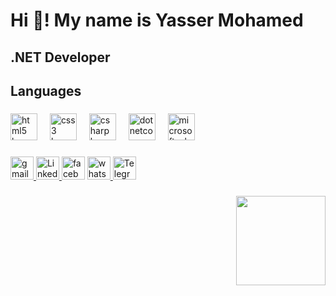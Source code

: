 <h1 align="left">Hi 👋! My name is Yasser Mohamed</h1>

###

<h2 align="left">.NET Developer</h2>

###

<h2 align="left">Languages</h2>

###

<div align="left">
  <img src="https://cdn.jsdelivr.net/gh/devicons/devicon/icons/html5/html5-original.svg" height="43" alt="html5 logo"  />
  <img width="12" />
  <img src="https://cdn.jsdelivr.net/gh/devicons/devicon/icons/css3/css3-original.svg" height="43" alt="css3 logo"  />
  <img width="12" />
  <img src="https://cdn.jsdelivr.net/gh/devicons/devicon/icons/csharp/csharp-original.svg" height="43" alt="csharp logo"  />
  <img width="12" />
  <img src="https://cdn.jsdelivr.net/gh/devicons/devicon/icons/dotnetcore/dotnetcore-original.svg" height="43" alt="dotnetcore logo"  />
  <img width="12" />
  <img src="https://cdn.jsdelivr.net/gh/devicons/devicon/icons/microsoftsqlserver/microsoftsqlserver-plain.svg" height="43" alt="microsoftsqlserver logo"  />
</div>

###

<div align="left">

<a href="yassermohamed2102001@gmail.com">
    <img src="https://img.shields.io/static/v1?message=Gmail&logo=gmail&label=&color=D14836&logoColor=white&labelColor=&style=for-the-badge" height="37" alt="gmail logo" />
</a>
  
<a href="https://www.linkedin.com/in/yasser-mohamed-269631360/" target="_blank">
  <img src="https://img.shields.io/static/v1?message=LinkedIn&logo=linkedin&label=&color=0077B5&logoColor=white&labelColor=&style=for-the-badge" height="37" alt="LinkedIn logo" />
</a>

  <img src="https://img.shields.io/static/v1?message=Facebook&logo=facebook&label=&color=1877F2&logoColor=white&labelColor=&style=for-the-badge" height="37" alt="facebook logo"  />
 <a href="https://wa.me/201202370643" target="_blank">
    <img src="https://img.shields.io/static/v1?message=Whatsapp&logo=whatsapp&label=&color=25D366&logoColor=white&labelColor=&style=for-the-badge" height="37" alt="whatsapp logo" />
</a>
  <a href="https://t.me/201156550480" target="_blank">
    <img src="https://img.shields.io/static/v1?message=Telegram&logo=telegram&label=&color=0088cc&logoColor=white&labelColor=&style=for-the-badge" height="37" alt="Telegram logo" />
</a>
</div>

###

<img align="right" height="143" src="https://encrypted-tbn0.gstatic.com/images?q=tbn:ANd9GcQnoKbmXRblx6BYtfRhFwrVvUJUb56gxLciuw&s"  />

###
